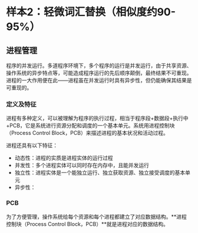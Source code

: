 # 样本2：轻微词汇替换（相似度约90-95%）

## 进程管理

程序的并发运行。多道程序环境下，多个程序的运行是并发运行，由于共享资源、操作系统的异步特点等，可能造成程序运行的先后顺序颠倒，最终结果不可重现。进程的一大作用便在此——进程虽在并发运行时具有异步性，但仍能确保其结果是可重现的。

### 定义及特征

进程有多种定义，可以被理解为程序的执行过程，相当于程序段+数据段+执行中+PCB，它是系统进行资源分配和调度的一个基本单元。系统用进程控制块（Process Control Block，PCB）来描述进程的基本状况和活动过程。

进程还具有以下特征：

- 动态性：进程的实质是进程实体的运行过程
- 并发性：多个进程实体可以同时存在内存中，且能并发运行
- 独立性：进程实体是一个能独立运行、独立获取资源、独立接受调度的基本单元
- 异步性：

### PCB

为了方便管理，操作系统给每个资源和每个进程都建立了对应数据结构。**进程控制块（Process Control Block，PCB）**就是进程对应的数据结构。